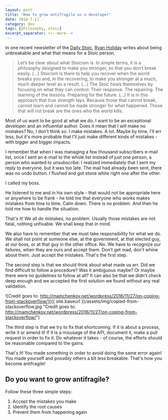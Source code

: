 ```yaml
---
layout: post
title: "How to grow antifragile as a developer"
date: 2018-7-11
category: dev
tags: [philosophy, stoic]
excerpt_separator: <!--more-->
---
```


In one recent newsletter of the [Daily Stoic](https://dailystoic.com/), [Ryan Holiday](https://ryanholiday.net/) writes about being unbreakable and what that means for a Stoic person.

<!--more-->

> Let’s be clear about what Stoicism is. In simple terms, it is a philosophy designed to make you stronger, so that you don’t break easily. (...) Stoicism is there to help you recover when the world breaks you and, in the recovering, to make you stronger at a much, much deeper level as a result. (...) The Stoic heals themselves by focusing on what they can control: Their response. The repairing. The learning of the lessons. Preparing for the future. (...) It is in this approach that true strength lays. Because those that cannot break, cannot learn and cannot be made stronger for what happened. Those that will not break are the ones who the world kills.

Most of us want to be good at what we do. I want to be an exceptional developer and an influential author. Does it mean that I will make no mistakes? No, I don't think so. I make mistakes. A lot. Maybe by time, I'll err less, but it's more probable that I'll just make different kinds of mistakes - with bigger and bigger impacts.

I remember that when I was managing a few thousand subscribers e-mail list, once I sent an e-mail to the whole list instead of just one person, a person who wanted to unsubscribe. I realized immediately that I sent my reply to everyone, but it was too late. The mail had already been sent, there was no undo button. I flushed and got stone white right one after the other. 

I called my boss. 

He listened to me and in his own style - that would not be appropriate here or anywhere to be frank - he told me that everyone who works makes mistakes from time to time. Calm down. There is no problem. And then he told me how to handle the situation.

That's it! We all do mistakes, no problem. Usually those mistakes are not fatal, nothing unfixable. We shall keep that in mind.

We also have to remember that we must take responsibility for what we do. We shall not point at someone else, at the government, at that elected guy, at our boss, or at that guy in the other office. No. We have to recognize our failures, when they are ours and accept them. Don't get mad, don't whine about them. Just accept the mistakes. That's the first step.

The second step is that we should think about what made us err. Did we find difficult to follow a procedure? Was it ambiguous maybe? Or maybe there were no guidelines to follow at all? It can also be that we didn't check deep enough and we accepted the first solution we found without any real validation.

![Credit goes to: http://mamchenkov.net/wordpress/2016/11/27/on-coping-from-stackoverflow/]({{ site.baseurl }}/assets/img/copied-from-stackoverflow.jpg "Credit goes to: http://mamchenkov.net/wordpress/2016/11/27/on-coping-from-stackoverflow/")

The third step is that we try to fix that shortcoming. If it is about a process, write it or amend it! If it is a misusage of the API, document it, make a pull request in order to fix it. Do whatever it takes - of course, the efforts should be reasonable compared to the gains.

That's it! You made something in order to avoid doing the same error again! You made yourself and possibly others a bit less breakable. That's how you become antifragile!

## Do you want to grow antifragile?

Follow these three simple steps:

1. Accept the mistakes you make
2. Identify the root causes
3. Prevent them from happening again